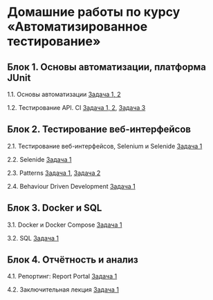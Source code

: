 # Домашние работы по курсу «Автоматизированное тестирование»

## Блок 1. Основы автоматизации, платформа JUnit

1.1. Основы автоматизации
[Задача 1, 2]()

1.2. Тестирование API. CI
[Задача 1, 2](),
[Задача 3]()

## Блок 2. Тестирование веб-интерфейсов

2.1. Тестирование веб-интерфейсов, Selenium и Selenide
[Задача 1]()

2.2. Selenide
[Задача 1](https://github.com/Larinatest/Selenide)

2.3. Patterns
[Задача 1](),
[Задача 2]()

2.4. Behaviour Driven Development
[Задача 1](https://github.com/Larinatest/BDD)

## Блок 3. Docker и SQL

3.1. Docker и Docker Compose
[Задача 1](https://github.com/Larinatest/Docker)

3.2. SQL
[Задача 1](https://github.com/Larinatest/SQL)

## Блок 4. Отчётность и анализ

4.1. Репортинг: Report Portal
[Задача 1]()

4.2. Заключительная лекция
[Задача 1](https://github.com/Larinatest/TestPlan)
